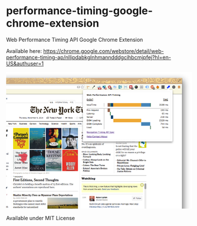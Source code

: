 performance-timing-google-chrome-extension
==========================================

Web Performance Timing API Google Chrome Extension

Available here: https://chrome.google.com/webstore/detail/web-performance-timing-ap/nllipdabkglnhmanndddgcihbcmjpfej?hl=en-US&authuser=1

![Alt text](chrome-webstore/promo-920.png)

Available under MIT License